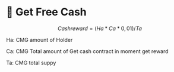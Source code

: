 # 🤑 Get Free Cash

$$
Cash reward=  (Ha*Ca*0,01)/Ta
$$

Ha: CMG amount of Holder

Ca: CMG Total amount of Get cash contract in moment get reward

Ta: CMG total suppy
